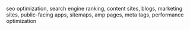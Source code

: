 seo optimization, search engine ranking, content sites, blogs, marketing sites, public-facing apps, sitemaps, amp pages, meta tags, performance optimization